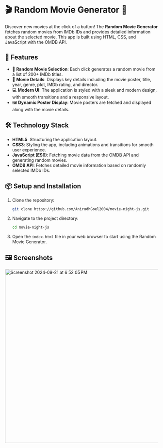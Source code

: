 # 🎬 Random Movie Generator 🍿

Discover new movies at the click of a button! The **Random Movie Generator** fetches random movies from IMDb IDs and provides detailed information about the selected movie. This app is built using HTML, CSS, and JavaScript with the OMDB API.

## 🚀 Features

- 🎲 **Random Movie Selection**: Each click generates a random movie from a list of 200+ IMDb titles.
- 🎥 **Movie Details**: Displays key details including the movie poster, title, year, genre, plot, IMDb rating, and director.
- 💻 **Modern UI**: The application is styled with a sleek and modern design, with smooth transitions and a responsive layout.
- 🖼️ **Dynamic Poster Display**: Movie posters are fetched and displayed along with the movie details.

## 🛠️ Technology Stack

- **HTML5**: Structuring the application layout.
- **CSS3**: Styling the app, including animations and transitions for smooth user experience.
- **JavaScript (ES6)**: Fetching movie data from the OMDB API and generating random movies.
- **OMDB API**: Fetches detailed movie information based on randomly selected IMDb IDs.

## 📦 Setup and Installation

1. Clone the repository:

    ```bash
    git clone https://github.com/AnirudhGoel2004/movie-night-js.git
    ```

2. Navigate to the project directory:

    ```bash
    cd movie-night-js
    ```

3. Open the `index.html` file in your web browser to start using the Random Movie Generator.

## 🖼️ Screenshots
<img width="573" alt="Screenshot 2024-09-21 at 6 52 05 PM" src="https://github.com/user-attachments/assets/374e8553-6b68-4a14-8534-d25ac7cfff4a">



